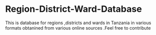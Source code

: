 # Region-District-Ward-Database

This is database  for regions ,districts and wards in Tanzania in various formats obtanined from various online sources .Feel free to contribute 
